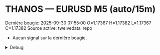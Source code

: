 # THANOS — EURUSD M5 (auto/15m)
Dernière bougie: 2025-09-30 07:55:00  O=1.17367  H=1.17382  L=1.17367  C=1.17382
Source active: twelvedata_repo

- Aucun signal sur la dernière bougie.

<details><summary>Debug</summary>

- TD_API_KEY manquant.

</details>